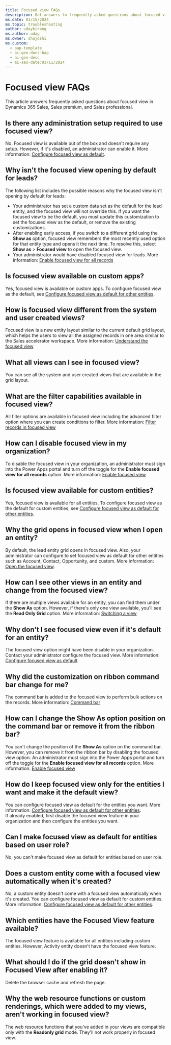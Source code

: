 ```yaml
---
title: Focused view FAQs
description: Get answers to frequently asked questions about focused view.
ms.date: 03/15/2024
ms.topic: troubleshooting
author: udaykirang
ms.author: udag
ms.owner: shujoshi
ms.custom:
  - bap-template
  - ai-gen-docs-bap
  - ai-gen-desc
  - ai-seo-date:03/11/2024
---
```


# Focused view FAQs

This article answers frequently asked questions about focused view in Dynamics 365 Sales, Sales premium, and Sales professional.

## Is there any administration setup required to use focused view?

No. Focused view is available out of the box and doesn't require any setup. However, if it's disabled, an administrator can enable it. More information: [Configure focused view as default](set-focused-view-as-default.md).

## Why isn't the focused view opening by default for leads?

The following list includes the possible reasons why the focused view isn't opening by default for leads:

- Your administrator has set a custom data set as the default for the lead entity, and the focused view will not override this. If you want the focused view to be the default, you must update this customization to set the focused view as the default, or remove the existing customizations.
- After enabling early access, if you switch to a different grid using the **Show as** option, focused view remembers the most recently used option for that entity type and opens it the next time. To resolve this, select **Show as** > **Focused view** to open the focused view.
- Your administrator would have disabled focused view for leads. More information: [Enable focused view for all records](enable-focused-view.md)  

## Is focused view available on custom apps?

Yes, focused view is available on custom apps. To configure focused view as the default, see [Configure focused view as default for other entities](set-focused-view-as-default.md#configure-as-default-for-other-entities).

## How is focused view different from the system and user created views?

Focused view is a new entity layout similar to the current default grid layout, which helps the users to view all the assigned records in one area similar to the Sales accelerator workspace. More information: [Understand the focused view](focused-view.md#understand-the-focused-view)

## What all views can I see in focused view?

You can see all the system and user created views that are available in the grid layout.

## What are the filter capabilities available in focused view?

All filter options are available in focused view including the advanced filter option where you can create conditions to filter. More information: [Filter records in focused view](focused-view.md#understand-the-focused-view)

## How can I disable focused view in my organization?

To disable the focused view in your organization, an administrator must sign into the Power Apps portal and turn off the toggle for the **Enable focused view for all records** option. More information: [Enable focused view](enable-focused-view.md#enable-focused-view)

## Is focused view available for custom entities?

Yes, focused view is available for all entities. To configure focused view as the default for custom entities, see [Configure focused view as default for other entities](set-focused-view-as-default.md#configure-as-default-for-other-entities).

## Why the grid opens in focused view when I open an entity?

By default, the lead entity grid opens in focused view. Also, your administrator can configure to set focused view as default for other entities such as Account, Contact, Opportunity, and custom. More information: [Open the focused view](focused-view.md#open-the-focused-view).

## How can I see other views in an entity and change from the focused view?

If there are multiple views available for an entity, you can find them under the **Show As** option. However, if there's only one view available, you'll see the **Read Only Grid** option. More information: [Switching a view](focused-view.md#understand-the-focused-view) 

## Why don't I see focused view even if it's default for an entity?

The focused view option might have been disable in your organization. Contact your administrator configure the focused view. More information: [Configure focused view as default](set-focused-view-as-default.md)

## Why did the customization on ribbon command bar change for me?

The command bar is added to the focused view to perform bulk actions on the records. More information: [Command bar](focused-view.md#open-the-focused-view)

## How can I change the Show As option position on the command bar or remove it from the ribbon bar?

You can't change the position of the **Show As** option on the command bar. However, you can remove it from the ribbon bar by disabling the focused view option. An administrator must sign into the Power Apps portal and turn off the toggle for the **Enable focused view for all records** option. More information: [Enable focused view](enable-focused-view.md#enable-focused-view)

## How do I keep focused view only for the entities I want and make it the default view? 

You can configure focused view as default for the entities you want. More information: [Configure focused view as default for other entities](set-focused-view-as-default.md#configure-as-default-for-other-entities).  
If already enabled, first disable the focused view feature in your organization and then configure the entities you want. 

## Can I make focused view as default for entities based on user role? 

No, you can't make focused view as default for entities based on user role. 

## Does a custom entity come with a focused view automatically when it's created?

No, a custom entity doesn't come with a focused view automatically when it's created. You can configure focused view as default for custom entities. More information: [Configure focused view as default for other entities](set-focused-view-as-default.md#configure-as-default-for-other-entities).

## Which entities have the Focused View feature available?

The focused view feature is available for all entities including custom entities. However, Activity entity doesn't have the focused view feature.

## What should I do if the grid doesn't show in Focused View after enabling it?

Delete the browser cache and refresh the page. 

## Why the web resource functions or custom renderings, which were added to my views, aren't working in focused view?

The web resource functions that you've added in your views are compatible only with the **Readonly grid** mode. They'll not work properly in focused view.